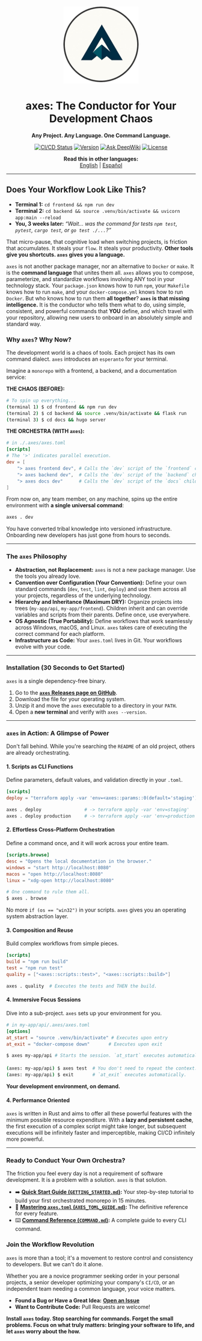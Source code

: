 <p align="center">
  <img src="logo.png" alt="axes Logo" width="200">
</p>

<h1 align="center">axes: The Conductor for Your Development Chaos</h1>

<p align="center">
  <strong>Any Project. Any Language. One Command Language.</strong>
</p>

<p align="center">
  <a href="#"><img src="https://img.shields.io/badge/build-passing-brightgreen" alt="CI/CD Status"></a>
  <a href="#"><img src="https://img.shields.io/badge/version-v0.2.0--beta-blue" alt="Version"></a>
  <a href="https://deepwiki.com/RetypeOS/axes"><img src="https://deepwiki.com/badge.svg" alt="Ask DeepWiki"></a>
  <a href="LICENSE"><img src="https://img.shields.io/badge/license-MIT-lightgrey" alt="License"></a>
</p>

<p align="center">
  <strong>Read this in other languages:</strong><br>
  <a href="./README.md">English</a> |
  <a href="./docs/es/README.md">Español</a>
</p>

---

## Does Your Workflow Look Like This?

- **Terminal 1:** `cd frontend && npm run dev`
- **Terminal 2:** `cd backend && source .venv/bin/activate && uvicorn app:main --reload`
- **You, 3 weeks later:** *“Wait... was the command for tests `npm test`, `pytest`, `cargo test`, or `go test ./...`?”*

That micro-pause, that cognitive load when switching projects, is friction that accumulates. It steals your `flow`. It steals your productivity. **Other tools give you shortcuts. `axes` gives you a language.**

`axes` is not another package manager, nor an alternative to `Docker` or `make`. It is the **command language** that unites them all. `axes` allows you to compose, parameterize, and standardize workflows involving ANY tool in your technology stack. Your `package.json` knows how to run `npm`, your `Makefile` knows how to run `make`, and your `docker-compose.yml` knows how to run `Docker`. But who knows how to run them **all together**? **`axes` is that missing intelligence.** It is the conductor who tells them what to do, using simple, consistent, and powerful commands that **YOU** define, and which travel with your repository, allowing new users to onboard in an absolutely simple and standard way.

### Why `axes`? Why Now?

The development world is a chaos of tools. Each project has its own command dialect. `axes` introduces an `esperanto` for your terminal.

Imagine a `monorepo` with a frontend, a backend, and a documentation service:

**THE CHAOS (BEFORE):**

```sh
# To spin up everything...
(terminal 1) $ cd frontend && npm run dev
(terminal 2) $ cd backend && source .venv/bin/activate && flask run
(terminal 3) $ cd docs && hugo server
```

**THE ORCHESTRA (WITH `axes`):**

```toml
# in ./.axes/axes.toml
[scripts]
# The '>' indicates parallel execution.
dev = [
    "> axes frontend dev", # Calls the `dev` script of the `frontend` child
    "> axes backend dev",  # Calls the `dev` script of the `backend` child
    "> axes docs dev"      # Calls the `dev` script of the `docs` child
]
```

From now on, any team member, on any machine, spins up the entire environment with **a single universal command**:

```sh
axes . dev
```

You have converted tribal knowledge into versioned infrastructure. Onboarding new developers has just gone from hours to seconds.

---

### The `axes` Philosophy

- **Abstraction, not Replacement:** `axes` is not a new package manager. Use the tools you already love.
- **Convention over Configuration (Your Convention):** Define your own standard commands (`dev`, `test`, `lint`, `deploy`) and use them across all your projects, regardless of the underlying technology.
- **Hierarchy and Inheritance (Maximum DRY):** Organize projects into trees (`my-app/api`, `my-app/frontend`). Children inherit and can override variables and scripts from their parents. Define once, use everywhere.
- **OS Agnostic (True Portability):** Define workflows that work seamlessly across Windows, macOS, and Linux. `axes` takes care of executing the correct command for each platform.
- **Infrastructure as Code:** Your `axes.toml` lives in Git. Your workflows evolve with your code.

---

### Installation (30 Seconds to Get Started)

`axes` is a single dependency-free binary.

1. Go to the [**`axes` Releases page on GitHub**](https://github.com/RetypeOS/axes/releases).
2. Download the file for your operating system.
3. Unzip it and move the `axes` executable to a directory in your `PATH`.
4. Open a **new terminal** and verify with `axes --version`.

---

### `axes` in Action: A Glimpse of Power

Don't fall behind. While you're searching the `README` of an old project, others are already orchestrating.

#### 1. Scripts as CLI Functions

Define parameters, default values, and validation directly in your `.toml`.

```toml
[scripts]
deploy = "terraform apply -var 'env=<axes::params::0(default='staging')>'"
```

```sh
axes . deploy                # -> terraform apply -var 'env=staging'
axes . deploy production     # -> terraform apply -var 'env=production'
```

#### 2. Effortless Cross-Platform Orchestration

Define a command once, and it will work across your entire team.

```toml
[scripts.browse]
desc = "Opens the local documentation in the browser."
windows = "start http://localhost:8080"
macos = "open http://localhost:8080"
linux = "xdg-open http://localhost:8080"
```

```sh
# One command to rule them all.
$ axes . browse
```

No more `if (os == "win32")` in your scripts. `axes` gives you an operating system abstraction layer.

#### 3. Composition and Reuse

Build complex workflows from simple pieces.

```toml
[scripts]
build = "npm run build"
test = "npm run test"
quality = ["<axes::scripts::test>", "<axes::scripts::build>"]
```

```sh
axes . quality  # Executes the tests and THEN the build.
```

#### 4. Immersive Focus Sessions

Dive into a sub-project. `axes` sets up your environment for you.

```toml
# in my-app/api/.axes/axes.toml
[options]
at_start = "source .venv/bin/activate" # Executes upon entry
at_exit = "docker-compose down"       # Executes upon exit
```

```sh
$ axes my-app/api # Starts the session. `at_start` executes automatically.

(axes: my-app/api) $ axes test  # You don't need to repeat the context.
(axes: my-app/api) $ exit       # `at_exit` executes automatically.
```

**Your development environment, on demand.**

#### 4. Performance Oriented

`axes` is written in Rust and aims to offer all these powerful features with the minimum possible resource expenditure. With a **lazy and persistent cache**, the first execution of a complex script might take longer, but subsequent executions will be infinitely faster and imperceptible, making CI/CD infinitely more powerful.

---

### Ready to Conduct Your Own Orchestra?

The friction you feel every day is not a requirement of software development. It is a problem with a solution. `axes` is that solution.

- ➡️ **[Quick Start Guide (`GETTING_STARTED.md`)](./GETTING_STARTED.md):** Your step-by-step tutorial to build your first orchestrated monorepo in 15 minutes.
- 📖 **[Mastering `axes.toml` (`AXES_TOML_GUIDE.md`)](./AXES_TOML_GUIDE.md):** The definitive reference for every feature.
- ⌨️ **[Command Reference (`COMMAND.md`)](./COMMAND.md):** A complete guide to every CLI command.

### Join the Workflow Revolution

`axes` is more than a tool; it's a movement to restore control and consistency to developers. But we can't do it alone.

Whether you are a novice programmer seeking order in your personal projects, a senior developer optimizing your company's `CI/CD`, or an independent team needing a common language, your voice matters.

- **Found a Bug or Have a Great Idea:** [**Open an Issue**](https://github.com/RetypeOS/axes/issues)
- **Want to Contribute Code:** Pull Requests are welcome!

**Install `axes` today. Stop searching for commands. Forget the small problems. Focus on what truly matters: **bringing your software to life**, and let `axes` worry about the how.**
